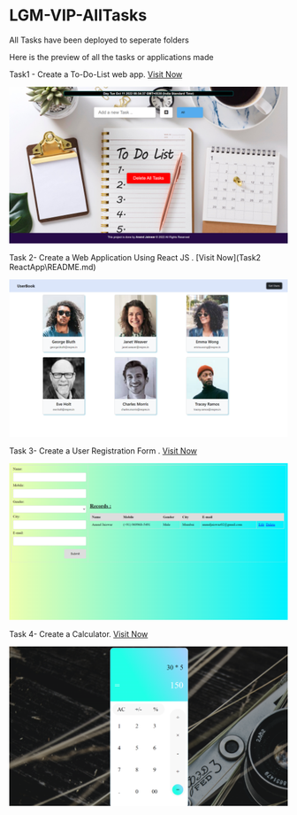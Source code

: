 # LGM-VIP-AllTasks

All Tasks have been deployed to seperate folders

Here is the preview of all the tasks or applications made

Task1 - Create a To-Do-List web app. [Visit Now](https://anand-3399.github.io/LGM-WEB-AllTasks/Task1%20To-Do-List/)

![1665458953917](Task1%20To-Do-List/image/README/1665458953917.png)

Task 2- Create a Web Application Using React JS . [Visit Now](Task2 ReactApp\README.md)

![1665458953917](Task2%20ReactApp/image/README/1665915770934.png)

Task 3- Create a User Registration Form . [Visit Now](https://anand-3399.github.io/LGM-WEB-AllTasks/Task3%20RegistrationForm/)

![1665458953917](Task3%20RegistrationForm/image/readme/1665915554171.png)

Task 4- Create a Calculator. [Visit Now](https://anand-3399.github.io/LGM-WEB-AllTasks/Task4%20Calculator/)

![1665458953917](Task4%20Calculator/image/README/1665460617291.png)
